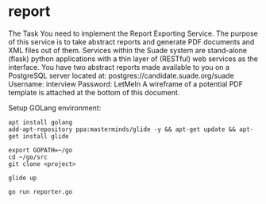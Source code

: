 # report
The Task
You need to implement the Report Exporting Service. The purpose of this service is to take abstract
reports and generate PDF documents and XML files out of them.
Services within the Suade system are stand-alone (flask) python applications with a thin layer of
(RESTful) web services as the interface.
You have two abstract reports made available to you on a PostgreSQL server located at:
postgres://candidate.suade.org/suade
Username: interview Password: LetMeIn
A wireframe of a potential PDF template is attached at the bottom of this document.

Setup GOLang environment:
```
apt install golang
add-apt-repository ppa:masterminds/glide -y && apt-get update && apt-get install glide

export GOPATH=~/go
cd ~/go/src
git clone <project>

glide up

go run reporter.go
```

